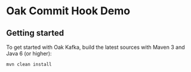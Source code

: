 Oak Commit Hook Demo
====================

Getting started
---------------
To get started with Oak Kafka, build the latest sources with Maven 3 and Java
6 (or higher):

    mvn clean install


